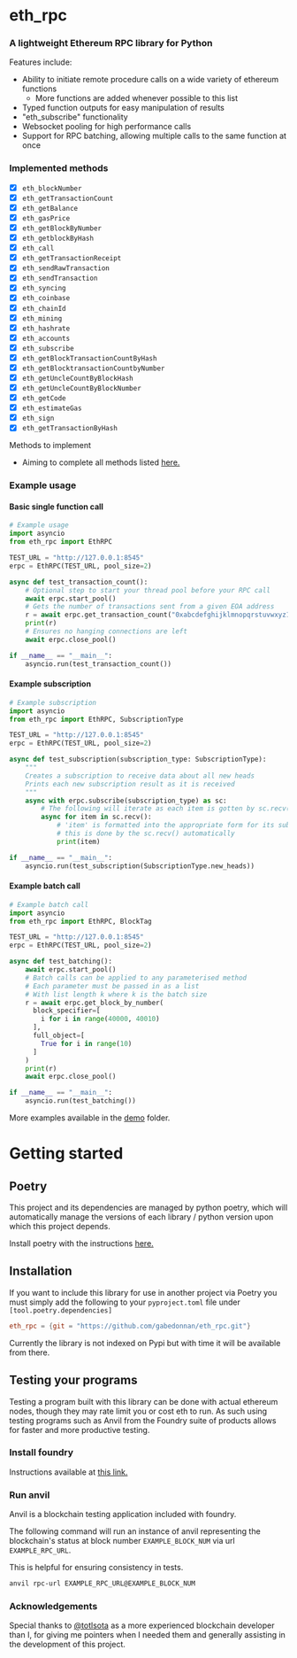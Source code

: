 # eth_rpc
### A lightweight Ethereum RPC library for Python

Features include:
- Ability to initiate remote procedure calls on a wide variety of ethereum functions
  - More functions are added whenever possible to this list
- Typed function outputs for easy manipulation of results
- "eth_subscribe" functionality
- Websocket pooling for high performance calls
- Support for RPC batching, allowing multiple calls to the same function at once

### Implemented methods

  - [x] `eth_blockNumber`
  - [x] `eth_getTransactionCount`
  - [x] `eth_getBalance`
  - [x] `eth_gasPrice`
  - [x] `eth_getBlockByNumber`
  - [x] `eth_getblockByHash`
  - [x] `eth_call`
  - [x] `eth_getTransactionReceipt`
  - [x] `eth_sendRawTransaction`
  - [x] `eth_sendTransaction`
  - [x] `eth_syncing`
  - [x] `eth_coinbase`
  - [x] `eth_chainId`
  - [x] `eth_mining`
  - [x] `eth_hashrate`
  - [x] `eth_accounts`
  - [x] `eth_subscribe`
  - [x] `eth_getBlockTransactionCountByHash`
  - [x] `eth_getBlocktransactionCountbyNumber`
  - [x] `eth_getUncleCountByBlockHash`
  - [x] `eth_getUncleCountByBlockNumber`
  - [x] `eth_getCode`
  - [x] `eth_estimateGas`
  - [x] `eth_sign`
  - [x] `eth_getTransactionByHash`

Methods to implement
  - Aiming to complete all methods listed [here.](https://ethereum.org/en/developers/docs/apis/json-rpc/)



### Example usage

#### Basic single function call

```python
# Example usage
import asyncio
from eth_rpc import EthRPC

TEST_URL = "http://127.0.0.1:8545"
erpc = EthRPC(TEST_URL, pool_size=2)

async def test_transaction_count():
    # Optional step to start your thread pool before your RPC call
    await erpc.start_pool()
    # Gets the number of transactions sent from a given EOA address
    r = await erpc.get_transaction_count("0xabcdefghijklmnopqrstuvwxyz1234567890")
    print(r)
    # Ensures no hanging connections are left
    await erpc.close_pool()

if __name__ == "__main__":
    asyncio.run(test_transaction_count())
```

#### Example subscription

```python
# Example subscription
import asyncio
from eth_rpc import EthRPC, SubscriptionType

TEST_URL = "http://127.0.0.1:8545"
erpc = EthRPC(TEST_URL, pool_size=2)

async def test_subscription(subscription_type: SubscriptionType):
    """
    Creates a subscription to receive data about all new heads
    Prints each new subscription result as it is received
    """
    async with erpc.subscribe(subscription_type) as sc:
        # The following will iterate as each item is gotten by sc.recv()
        async for item in sc.recv():
            # 'item' is formatted into the appropriate form for its subscription type
            # this is done by the sc.recv() automatically
            print(item)

if __name__ == "__main__":
    asyncio.run(test_subscription(SubscriptionType.new_heads))
```

#### Example batch call

```python
# Example batch call
import asyncio
from eth_rpc import EthRPC, BlockTag

TEST_URL = "http://127.0.0.1:8545"
erpc = EthRPC(TEST_URL, pool_size=2)

async def test_batching():
    await erpc.start_pool()
    # Batch calls can be applied to any parameterised method
    # Each parameter must be passed in as a list 
    # With list length k where k is the batch size
    r = await erpc.get_block_by_number(
      block_specifier=[
        i for i in range(40000, 40010)
      ],
      full_object=[
        True for i in range(10)
      ]
    )
    print(r)
    await erpc.close_pool()

if __name__ == "__main__":
    asyncio.run(test_batching())
```

More examples available in the [demo](https://github.com/gabedonnan/eth_rpc/tree/main/demo) folder.

# Getting started

## Poetry

This project and its dependencies are managed by python poetry,
which will automatically manage the versions of each library / python version
upon which this project depends.

Install poetry with the instructions [here.](https://python-poetry.org/docs/)

## Installation

If you want to include this library for use in another project via Poetry
you must simply add the following to your `pyproject.toml` file under `[tool.poetry.dependencies]`

```toml
eth_rpc = {git = "https://github.com/gabedonnan/eth_rpc.git"}
```

Currently the library is not indexed on Pypi but with time it will be available from there.

## Testing your programs

Testing a program built with this library can be done with actual ethereum
nodes, though they may rate limit you or cost eth to run.
As such using testing programs such as Anvil from the Foundry suite of products
allows for faster and more productive testing.

### Install foundry

Instructions available at [this link.](https://book.getfoundry.sh/getting-started/installation)

### Run anvil

Anvil is a blockchain testing application included with foundry.

The following command will run an instance of anvil representing 
the blockchain's status at block number ```EXAMPLE_BLOCK_NUM``` via url
```EXAMPLE_RPC_URL```.

This is helpful for ensuring consistency in tests.

```bash
anvil rpc-url EXAMPLE_RPC_URL@EXAMPLE_BLOCK_NUM
```

### Acknowledgements

Special thanks to [@totlsota](https://github.com/totlsota) as a more experienced blockchain developer than I, for giving me pointers when I needed them and
generally assisting in the development of this project.
